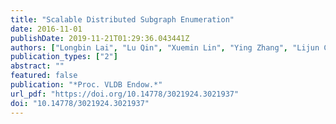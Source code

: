 ```yaml
---
title: "Scalable Distributed Subgraph Enumeration"
date: 2016-11-01
publishDate: 2019-11-21T01:29:36.043441Z
authors: ["Longbin Lai", "Lu Qin", "Xuemin Lin", "Ying Zhang", "Lijun Chang", "Shiyu Yang"]
publication_types: ["2"]
abstract: ""
featured: false
publication: "*Proc. VLDB Endow.*"
url_pdf: "https://doi.org/10.14778/3021924.3021937"
doi: "10.14778/3021924.3021937"
---
```


